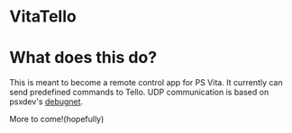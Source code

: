 VitaTello
=================
 
 What does this do?
===================
 
  This is meant to become a remote control app for PS Vita.
  It currently can send predefined commands to Tello.
  UDP communication is based on psxdev's [debugnet](https://github.com/psxdev/debugnet).
  
  More to come!(hopefully)
